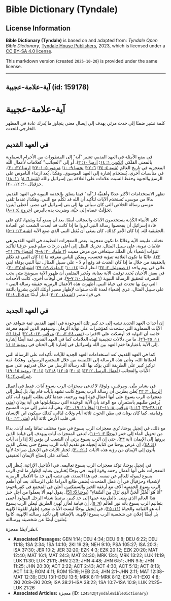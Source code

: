 # Bible Dictionary (Tyndale)

## License Information

**Bible Dictionary (Tyndale)** is based on and adapted from: _Tyndale Open Bible Dictionary_, [Tyndale House Publishers](https://tyndaleopenresources.com/), 2023, which is licensed under a [CC BY-SA 4.0 license](https://creativecommons.org/licenses/by-sa/4.0/legalcode.en).

This markdown version (created `2025-10-20`) is provided under the same license.



--------------------------------

## آية-علامة-عجيبة (id: 159178)

آية\-علامة\-عجيبة
=================

كلمة تشير ضمنًا إلى حدث مرئي يهدف إلى إيصال معنى يتجاوز ما يُدرك عادة في المظهر الخارجي للحدث.

في العهد القديم
---------------

في بضع الأمثلة في العهد القديم، تشير "آية" إلى المنظورات من الأجرام السماوية بالمعنى الفلكي ([تكوين ١: ١٤](https://ref.ly/Gen1:14)؛ [إرميا ١٠: ٢](https://ref.ly/Jer10:2))، أو إلى "العجائب" كعلامات لأعمال الله المعجزية في تاريخ العالم ([تثنية ٤: ٣٤](https://ref.ly/Deut4:34)؛ [٦: ٢٢](https://ref.ly/Deut6:22)؛ [نحميا ٩: ١٠](https://ref.ly/Neh9:10)؛ [مزمور ١٠٥: ٢٧](https://ref.ly/Ps105:27)؛ [إرميا ٣٢: ٢٠](https://ref.ly/Jer32:20)). في مناسبات أخرى، يُستخدَم إشارة إلى العهد الموسوي. وهكذا، يُعد ارتداء الناموس على الرسغ والجبهة وحفظ السبت علامات على العلاقة بين إسرائيل والله ([تثنية ٦: ٨](https://ref.ly/Deut6:8)؛ [١١: ١٨](https://ref.ly/Deut11:18)؛ [حزقيال ٢٠: ١٢، ٢٠](https://ref.ly/Ezek20:12)).

تظهر الاستخدامات الأكثر عددًا وأهميَّة لـ"آية" فيما يتعلق بالخدمة النبوية في العهد القديم. بدءًا من موسى، تُستخدَم الآيات لتأكيد أن الله قد تكلَّم مع النبي. وهكذا، عندما تلقى موسى رسالة الخلاص التي كان سيأتي بها إلى بني إسرائيل في مصر، أُعطِي آيتين: تَحَوَّلَتْ عصاه إلى حيَّة، وضربت يده بالبرص ([خروج ٤: ١–٨](https://ref.ly/Exod4:1-Exod4:8)).

كان الأنبياء الكَذبة يستخدمون الآيات والعجائب أيضًا. بعد أن يصنع آيةٌ ويثبتها، كان على قادة إسرائيل أن يفحصوا رسالة النبي ليروا ما إذا كانت قد أبعدت الشعب عن العبادة الحقيقية لله. إذا كان الأمر كذلك، كان ينبغي أن يُقتل النبي الذي صنع الآية ([تثنية ١٣: ١–٥](https://ref.ly/Deut13:1-Deut13:5)).

تختلف طبيعة الآية وغالبًا ما تكون معجزية. بعض المعجزات العظيمة في العهد القديم هي علامات نبوية، على سبيل المثال، تحريك الظل إلى أعلى درجات سلم قصر حزقيا لتأكيد تنبؤات إشعياء بأن الملك سيتعافى من مرض مميت ([٢ ملوك ٢٠: ٨–٩](https://ref.ly/2Kgs20:8-2Kgs20:9)؛ [إشعياء ٣٨: ٢١–٢٢](https://ref.ly/Isa38:21-Isa38:22)). غالبًا ما تكون العلامة تنبؤية فحسب، ويمكن للناس معرفة ما إذا كان النبي قد تكلم بالحقيقة من خلال ما إذا كان الحدث قد وقع أم لا \- على سبيل المثال، تنبأ النبي بوفاة ابني عالي في يوم واحد ([١ صموئيل ٢: ٣٤](https://ref.ly/1Sam2:34)؛ انظر أيضًا [١٤: ١٠](https://ref.ly/1Sam14:10)؛ [٢ ملوك ١٩: ٢٩](https://ref.ly/2Kgs19:29)؛ [إشعياء ٣٧: ٣٠](https://ref.ly/Isa37:30)). في بعض الأحيان يُحدد توقيت الآية بعناية، ويُخبر المتلقي أن ظهور الآية سيوضح متى يجب التصرف لتحقيق الرسالة النبوية ([١ صموئيل ١٠: ٧–٩](https://ref.ly/1Sam10:7-1Sam10:9)). في أوقات أخرى، كانت الأحداث التي نبِئَ بها تحدث في حياة النبي. أظهرت هذه الأعمال الرمزية حقيقة رسالة النبي \- على سبيل المثال، عري إشعياء لمدة ثلاث سنوات لإظهار مصير أولئك الذين بشروا بالثقة في قوة مصر ([إشعياء ٢٠: ٣](https://ref.ly/Isa20:3)؛ انظر أيضًا [حزقيال ٤: ٣](https://ref.ly/Ezek4:3)).

في العهد الجديد
---------------

إن أحداث العهد الجديد تشبه إلى حد كبير تلك الموجودة في العهد القديم. ثمة شواهد عن الآيات السماوية التي ستحدث كمؤشرات على نهاية الزمان، وسيفهم الذين لديهم معرفة خاصة أن النهاية قد أوشكت على الاقتراب ([متى ٢٤: ٣، ٣٠](https://ref.ly/Matt24:3)؛ [مَرقُس ١٣: ٤، ٢٢](https://ref.ly/Mark13:4)؛ [لوقا ٢١: ١١، ٢٥–٢٦](https://ref.ly/Luke21:11)). ما من دلالات تنجيمية لهذه العلامات كما في العهد القديم. ثمة أيضًا إشارة إلى الآية باعتبارها ختم العهد بين الله وإسرائيل في إشارة إلى الختان في [رومية ٤: ١١](https://ref.ly/Rom4:11).

كما في العهد القديم، تُعد استخدامات العهد الجديد للآيات تأكيدات على الرسالة التي أعطاها الله، وتأتي هذه الرسالة إلى الكنيسة من خلال المجتمع الرسولي. وهكذا، ثمة تركيز كبير على الطريقة التي يؤكد بها الله رسالة الرسل من خلال قدرتهم على صنع الآيات والعجائب ([أعمال الرسل ٢: ٤٣](https://ref.ly/Acts2:43)؛ [٤: ٣٠](https://ref.ly/Acts4:30)؛ [٥: ١٢](https://ref.ly/Acts5:12)؛ [٨: ١٣](https://ref.ly/Acts8:13)؛ [١٤: ٣](https://ref.ly/Acts14:3)؛ [رومية ١٥: ١٩](https://ref.ly/Rom15:19)؛ [عبرانيين ٢: ٤](https://ref.ly/Heb2:4)).

في بشاير متَّى، ومرقس، ولوقا، لا تُدعى معجزات الرب يسوع آيات. فقط في [أعمال الرسل ٢: ٢٢](https://ref.ly/Acts2:22) يُعلن بطرس أن رسالة الرب يسوع كانت تشهد بآيات قام بها. بل يُنظَر إلى معجزات الرب يسوع على أنها أعمال قوة إلهية ورحمة. عندما كان يطلب اليهود آية، كان يُرفض طلبهم باستمرار، مع الوعد بأن الآية الوحيدة التي سيتقابلونها هي آية يونان ([متى ١٢: ٣٨–٣٩](https://ref.ly/Matt12:38-Matt12:39)؛ [١٦: ١](https://ref.ly/Matt16:1)؛ [مَرقُس ٨: ١١–١٢](https://ref.ly/Mark8:11-Mark8:12)؛ [لوقا ١١: ١٩، ٣٠](https://ref.ly/Luke11:19))، وهي آية تشير إلى موت المسيح وقيامته. كما كان يونان في بطن الحوت ثلاثة أيام وثلاث ليالي، كذلك سيكون ابن الإنسان في قلب الأرض ثلاثة أيام ([متى ١٢: ٤٠](https://ref.ly/Matt12:40)).

مع ذلك، في إنجيل يوحنا، تُرى معجزات الرب يسوع في ضوء مختلف تمامًا وتُعد آيات. بدءًا من تحويل الماء إلى خمر ([يوحنَّا ٢: ١–١١](https://ref.ly/John2:1-John2:11))، تُدعى المعجزات آيات ويهدف إلى قيادة الذين يرونها إلى الإيمان (آية [٢٣](https://ref.ly/John2:23)). حتى إن الرب يسوع يرثي أن الشعب لن يؤمن إلا إذا رأى آيات ([٤: ٤٨](https://ref.ly/John4:48)). إن غرض يوحنا من كتابة إنجيله هو تقديم آيات الرب يسوع حتى يتمكن الذين يأتون إلى الإيمان من رؤية هذه الآيات ([٢٠: ٣٠](https://ref.ly/John20:30)). تُختار الآيات في الإنجيل صراحةً لأنها تُساعد على إنضاج الإيمان الحقيقي.

في إنجيل يوحنا، تؤكد معجزات الرب يسوع تعاليمه. في الأناجيل الإزائية، يُنظَر إلى المعجزات على أنها أعمال رحمة وقوة إلهية. في يوحنَّا يُختارون بعناية لإظهار ما لدى الرب يسوع ليقوله للعالم عن نفسه. في هذا الصدد، هي تشبه إلى حد ما الأفعال الرمزية لإشعياء وحزقيال في أن عمل المتحدث يُضفي طابع الدراما على الرسالة. بعد أن أطعم الرب يسوع الخمسة آلاف مع أرغفة الخبز والسمكتين، أعلن في المجمع في كفرناحوم: "أَنَا هُوَ ٱلْخُبْزُ ٱلْحَيُّ ٱلَّذِي نَزَلَ مِنَ ٱلسَّمَاءِ" ([يوحنا 6: 51](https://ref.ly/John6:51)). يقول لهم ألا يعملوا من أجل خبز هذا العالم الذي يفنى. بالطريقة عينها إلى حد كبير، يرتبط شفاء الرجل المولود أعمى بتعاليم الرب يسوع بأنه نور العالم ([٩: ٥](https://ref.ly/John9:5)). إن قيامة لعازر تُهيئ الطريق ليعلن الرب يسوع أنه هو القيامة والحياة ([١١: ٢٥](https://ref.ly/John11:25)). في إنجيل يوحنَّا ليست الآيات مجرد إظهار للقوة الإلهية بل أيضًا إعلان عن شخصية الرب يسوع الإلهية. بالإضافة إلى تأكيد رسالته الإلهية، كانوا يُعلنون أيضًا عن شخصيته ورسالته.

*انظر أيضًا* معجزة.

* **Associated Passages:** GEN 1:14; DEU 4:34; DEU 6:8; DEU 6:22; DEU 11:18; 1SA 2:34; 1SA 14:10; 2KI 19:29; NEH 9:10; PSA 105:27; ISA 20:3; ISA 37:30; JER 10:2; JER 32:20; EZK 4:3; EZK 20:12; EZK 20:20; MAT 12:40; MAT 16:1; MAT 24:3; MAT 24:30; MRK 13:4; MRK 13:22; LUK 11:19; LUK 11:30; LUK 21:11; JHN 2:23; JHN 4:48; JHN 6:51; JHN 9:5; JHN 11:25; JHN 20:30; ACT 2:22; ACT 2:43; ACT 4:30; ACT 5:12; ACT 8:13; ACT 14:3; ROM 4:11; ROM 15:19; HEB 2:4; JHN 2:1–JHN 2:11; MAT 12:38–MAT 12:39; DEU 13:1–DEU 13:5; MRK 8:11–MRK 8:12; EXO 4:1–EXO 4:8; 2KI 20:8–2KI 20:9; ISA 38:21–ISA 38:22; 1SA 10:7–1SA 10:9; LUK 21:25–LUK 21:26
* **Associated Articles:** معجزة (ID: `124542@TyndaleBibleDictionary`)

